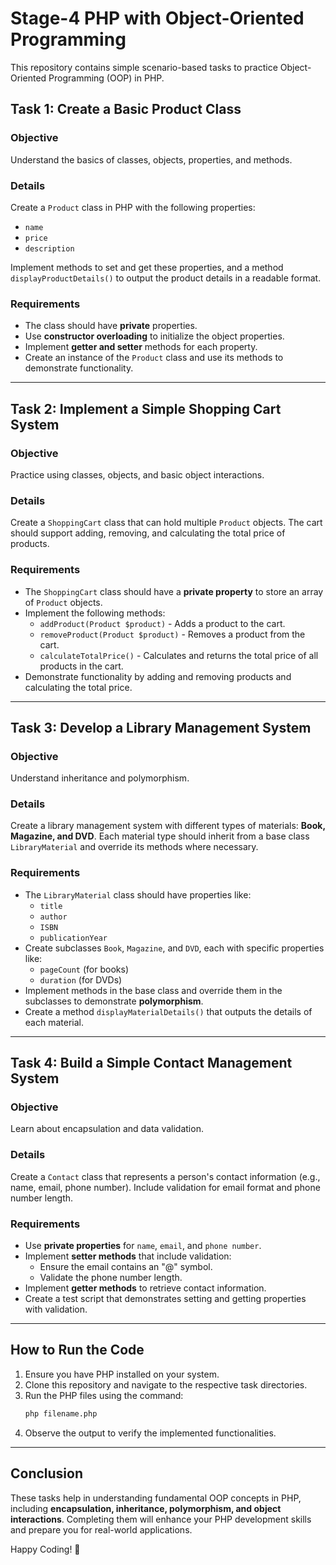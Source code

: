 # Stage-4 PHP with Object-Oriented Programming

This repository contains simple scenario-based tasks to practice Object-Oriented Programming (OOP) in PHP.

## Task 1: Create a Basic Product Class

### Objective
Understand the basics of classes, objects, properties, and methods.

### Details
Create a `Product` class in PHP with the following properties:
- `name`
- `price`
- `description`

Implement methods to set and get these properties, and a method `displayProductDetails()` to output the product details in a readable format.

### Requirements
- The class should have **private** properties.
- Use **constructor overloading** to initialize the object properties.
- Implement **getter and setter** methods for each property.
- Create an instance of the `Product` class and use its methods to demonstrate functionality.

---

## Task 2: Implement a Simple Shopping Cart System

### Objective
Practice using classes, objects, and basic object interactions.

### Details
Create a `ShoppingCart` class that can hold multiple `Product` objects. The cart should support adding, removing, and calculating the total price of products.

### Requirements
- The `ShoppingCart` class should have a **private property** to store an array of `Product` objects.
- Implement the following methods:
  - `addProduct(Product $product)` - Adds a product to the cart.
  - `removeProduct(Product $product)` - Removes a product from the cart.
  - `calculateTotalPrice()` - Calculates and returns the total price of all products in the cart.
- Demonstrate functionality by adding and removing products and calculating the total price.

---

## Task 3: Develop a Library Management System

### Objective
Understand inheritance and polymorphism.

### Details
Create a library management system with different types of materials: **Book, Magazine, and DVD**. Each material type should inherit from a base class `LibraryMaterial` and override its methods where necessary.

### Requirements
- The `LibraryMaterial` class should have properties like:
  - `title`
  - `author`
  - `ISBN`
  - `publicationYear`
- Create subclasses `Book`, `Magazine`, and `DVD`, each with specific properties like:
  - `pageCount` (for books)
  - `duration` (for DVDs)
- Implement methods in the base class and override them in the subclasses to demonstrate **polymorphism**.
- Create a method `displayMaterialDetails()` that outputs the details of each material.

---

## Task 4: Build a Simple Contact Management System

### Objective
Learn about encapsulation and data validation.

### Details
Create a `Contact` class that represents a person's contact information (e.g., name, email, phone number). Include validation for email format and phone number length.

### Requirements
- Use **private properties** for `name`, `email`, and `phone number`.
- Implement **setter methods** that include validation:
  - Ensure the email contains an "@" symbol.
  - Validate the phone number length.
- Implement **getter methods** to retrieve contact information.
- Create a test script that demonstrates setting and getting properties with validation.

---

## How to Run the Code
1. Ensure you have PHP installed on your system.
2. Clone this repository and navigate to the respective task directories.
3. Run the PHP files using the command:
   ```sh
   php filename.php
   ```
4. Observe the output to verify the implemented functionalities.

---

## Conclusion
These tasks help in understanding fundamental OOP concepts in PHP, including **encapsulation, inheritance, polymorphism, and object interactions**. Completing them will enhance your PHP development skills and prepare you for real-world applications.

Happy Coding! 🚀
